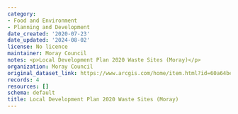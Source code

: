 ```yaml
---
category:
- Food and Environment
- Planning and Development
date_created: '2020-07-23'
date_updated: '2024-08-02'
license: No licence
maintainer: Moray Council
notes: <p>Local Development Plan 2020 Waste Sites (Moray)</p>
organization: Moray Council
original_dataset_link: https://www.arcgis.com/home/item.html?id=60a64be6443046ce8ce4c2fe628f2c37
records: 4
resources: []
schema: default
title: Local Development Plan 2020 Waste Sites (Moray)
---
```

